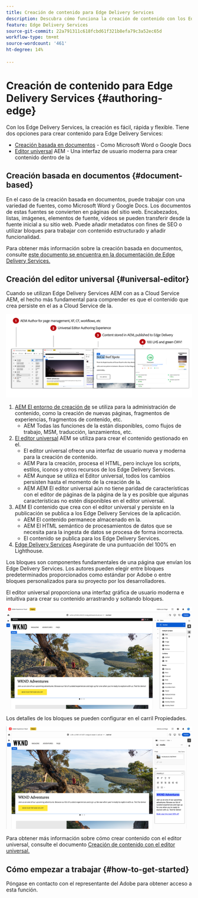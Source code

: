 ```yaml
---
title: Creación de contenido para Edge Delivery Services
description: Descubra cómo funciona la creación de contenido con los Edge Delivery Services AEM y cómo crear contenido de con los Edge Delivery Services.
feature: Edge Delivery Services
source-git-commit: 22a791311c618fcbd61f321b8efa79c3a52ec65d
workflow-type: tm+mt
source-wordcount: '461'
ht-degree: 14%

---
```



# Creación de contenido para Edge Delivery Services {#authoring-edge}

Con los Edge Delivery Services, la creación es fácil, rápida y flexible. Tiene dos opciones para crear contenido para Edge Delivery Services:

* [Creación basada en documentos](#document-based) - Como Microsoft Word o Google Docs
* [Editor universal](#universal-editor) AEM - Una interfaz de usuario moderna para crear contenido dentro de la

## Creación basada en documentos {#document-based}

En el caso de la creación basada en documentos, puede trabajar con una variedad de fuentes, como Microsoft Word y Google Docs. Los documentos de estas fuentes se convierten en páginas del sitio web. Encabezados, listas, imágenes, elementos de fuente, vídeos se pueden transferir desde la fuente inicial a su sitio web. Puede añadir metadatos con fines de SEO o utilizar bloques para trabajar con contenido estructurado y añadir funcionalidad.

Para obtener más información sobre la creación basada en documentos, consulte [este documento se encuentra en la documentación de Edge Delivery Services.](/help/edge/docs/authoring.md)

## Creación del editor universal {#universal-editor}

Cuando se utilizan Edge Delivery Services AEM con as a Cloud Service AEM, el hecho más fundamental para comprender es que el contenido que crea persiste en el as a Cloud Service de la.

![AEM Funcionamiento de la creación de con Edge Delivery Services](assets/how-aem-edge-works.png)

1. [AEM El entorno de creación de](/help/sites-cloud/authoring/getting-started/quick-start.md) se utiliza para la administración de contenido, como la creación de nuevas páginas, fragmentos de experiencias, fragmentos de contenido, etc.
   * AEM Todas las funciones de la están disponibles, como flujos de trabajo, MSM, traducción, lanzamientos, etc.
1. [El editor universal](/help/implementing/universal-editor/authoring.md) AEM se utiliza para crear el contenido gestionado en el.
   * El editor universal ofrece una interfaz de usuario nueva y moderna para la creación de contenido.
   * AEM Para la creación, procesa el HTML, pero incluye los scripts, estilos, iconos y otros recursos de los Edge Delivery Services.
   * AEM Aunque se utiliza el Editor universal, todos los cambios persisten hasta el momento de la creación de la.
   * AEM AEM El editor universal aún no tiene paridad de características con el editor de páginas de la página de la y es posible que algunas características no estén disponibles en el editor universal.
1. AEM El contenido que crea con el editor universal y persiste en la publicación se publica a los Edge Delivery Services de la aplicación.
   * AEM El contenido permanece almacenado en la.
   * AEM El HTML semántico de procesamientos de datos que se necesita para la ingesta de datos se procesa de forma incorrecta.
   * El contenido se publica para los Edge Delivery Services.
1. [Edge Delivery Services](/help/edge/developer/keeping-it-100.md) Asegúrate de una puntuación del 100% en Lighthouse.

Los bloques son componentes fundamentales de una página que envían los Edge Delivery Services. Los autores pueden elegir entre bloques predeterminados proporcionados como estándar por Adobe o entre bloques personalizados para su proyecto por los desarrolladores.

El editor universal proporciona una interfaz gráfica de usuario moderna e intuitiva para crear su contenido arrastrando y soltando bloques.

![Arrastrar y soltar bloques en el editor universal](assets/blocks.png)

Los detalles de los bloques se pueden configurar en el carril Propiedades.

![Configuración de propiedades de bloque](assets/block-properties.png)

Para obtener más información sobre cómo crear contenido con el editor universal, consulte el documento [Creación de contenido con el editor universal.](/help/implementing/universal-editor/authoring.md)

## Cómo empezar a trabajar {#how-to-get-started}

Póngase en contacto con el representante del Adobe para obtener acceso a esta función.

